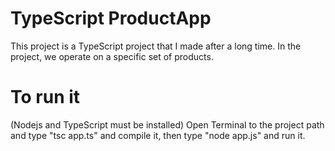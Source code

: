 # TypeScript ProductApp
 
This project is a TypeScript project that I made after a long time. In the project, we operate on a specific set of products.

# To run it
(Nodejs and TypeScript must be installed)
Open Terminal to the project path and type "tsc app.ts" and compile it, then type "node app.js" and run it.

